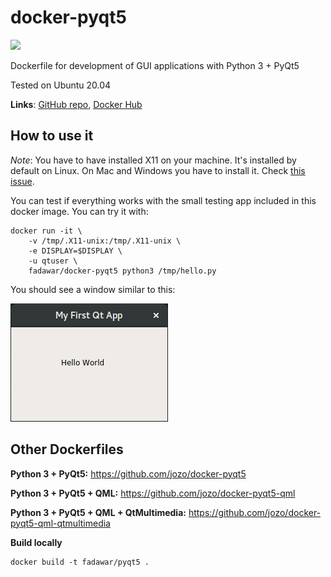 # docker-pyqt5
[![](https://images.microbadger.com/badges/image/fadawar/docker-pyqt5.svg)](https://microbadger.com/images/fadawar/docker-pyqt5 "Get your own image badge on microbadger.com")

Dockerfile for development of GUI applications with Python 3 + PyQt5


Tested on Ubuntu 20.04

**Links**: [GitHub repo](https://github.com/jozo/docker-pyqt5), [Docker Hub](https://hub.docker.com/r/fadawar/docker-pyqt5/)

## How to use it
*Note*: You have to have installed X11 on your machine. It's installed by default on Linux.
On Mac and Windows you have to install it. Check [this issue](https://github.com/jozo/docker-pyqt5/issues/2).

You can test if everything works with the small testing app included in this 
docker image. You can try it with:

```
docker run -it \
    -v /tmp/.X11-unix:/tmp/.X11-unix \
    -e DISPLAY=$DISPLAY \
    -u qtuser \
    fadawar/docker-pyqt5 python3 /tmp/hello.py
```

You should see a window similar to this:

![Screenshot](example-screenshot.png)


## Other Dockerfiles
**Python 3 + PyQt5:**
https://github.com/jozo/docker-pyqt5
 
**Python 3 + PyQt5 + QML:**
https://github.com/jozo/docker-pyqt5-qml

**Python 3 + PyQt5 + QML + QtMultimedia:**
https://github.com/jozo/docker-pyqt5-qml-qtmultimedia

**Build locally**
```
docker build -t fadawar/pyqt5 .
```
